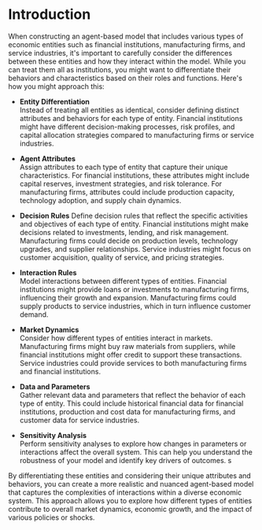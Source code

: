 # Introduction  

When constructing an agent-based model that includes various types of economic entities such as financial institutions, manufacturing firms, and service industries, it's important to carefully consider the differences between these entities and how they interact within the model. While you can treat them all as institutions, you might want to differentiate their behaviors and characteristics based on their roles and functions. Here's how you might approach this:

- **Entity Differentiation**  
Instead of treating all entities as identical, consider defining distinct attributes and behaviors for each type of entity. Financial institutions might have different decision-making processes, risk profiles, and capital allocation strategies compared to manufacturing firms or service industries.  

- **Agent Attributes**  
Assign attributes to each type of entity that capture their unique characteristics. For financial institutions, these attributes might include capital reserves, investment strategies, and risk tolerance. For manufacturing firms, attributes could include production capacity, technology adoption, and supply chain dynamics.  

- **Decision Rules**
Define decision rules that reflect the specific activities and objectives of each type of entity. Financial institutions might make decisions related to investments, lending, and risk management. Manufacturing firms could decide on production levels, technology upgrades, and supplier relationships. Service industries might focus on customer acquisition, quality of service, and pricing strategies.  

- **Interaction Rules**  
Model interactions between different types of entities. Financial institutions might provide loans or investments to manufacturing firms, influencing their growth and expansion. Manufacturing firms could supply products to service industries, which in turn influence customer demand.  

- **Market Dynamics**  
Consider how different types of entities interact in markets. Manufacturing firms might buy raw materials from suppliers, while financial institutions might offer credit to support these transactions. Service industries could provide services to both manufacturing firms and financial institutions.  

- **Data and Parameters**  
Gather relevant data and parameters that reflect the behavior of each type of entity. This could include historical financial data for financial institutions, production and cost data for manufacturing firms, and customer data for service industries.  

- **Sensitivity Analysis**  
Perform sensitivity analyses to explore how changes in parameters or interactions affect the overall system. This can help you understand the robustness of your model and identify key drivers of outcomes.  s

By differentiating these entities and considering their unique attributes and behaviors, you can create a more realistic and nuanced agent-based model that captures the complexities of interactions within a diverse economic system. This approach allows you to explore how different types of entities contribute to overall market dynamics, economic growth, and the impact of various policies or shocks.
